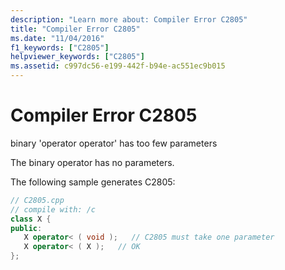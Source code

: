 ```yaml
---
description: "Learn more about: Compiler Error C2805"
title: "Compiler Error C2805"
ms.date: "11/04/2016"
f1_keywords: ["C2805"]
helpviewer_keywords: ["C2805"]
ms.assetid: c997dc56-e199-442f-b94e-ac551ec9b015
---
```

# Compiler Error C2805

binary 'operator operator' has too few parameters

The binary operator has no parameters.

The following sample generates C2805:

```cpp
// C2805.cpp
// compile with: /c
class X {
public:
   X operator< ( void );   // C2805 must take one parameter
   X operator< ( X );   // OK
};
```
